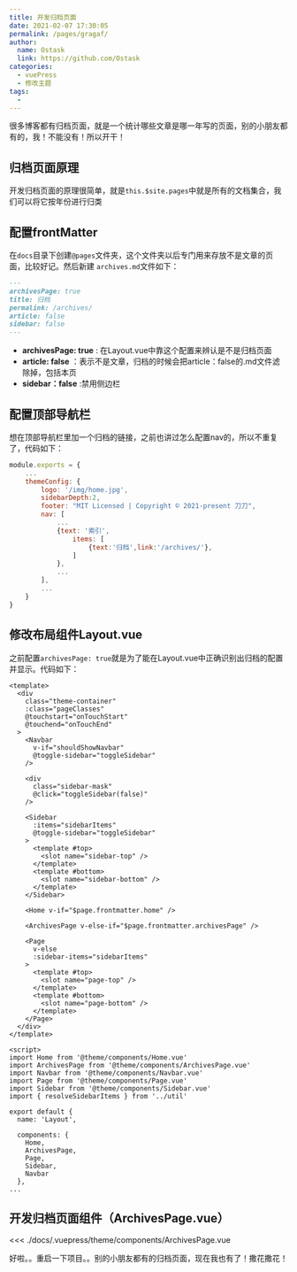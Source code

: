 ```yaml
---
title: 开发归档页面
date: 2021-02-07 17:30:05
permalink: /pages/gragaf/
author: 
  name: Ostask
  link: https://github.com/Ostask
categories: 
  - vuePress
  - 修改主题
tags: 
  - 
---
```

很多博客都有归档页面，就是一个统计哪些文章是哪一年写的页面，别的小朋友都有的，我！不能没有！所以开干！
## 归档页面原理
开发归档页面的原理很简单，就是`this.$site.pages`中就是所有的文档集合，我们可以将它按年份进行归类
## 配置frontMatter
在`docs`目录下创建`@pages`文件夹，这个文件夹以后专门用来存放不是文章的页面，比较好记。然后新建 `archives.md`文件如下：
```md
---
archivesPage: true 
title: 归档
permalink: /archives/
article: false
sidebar: false
---
```
- **archivesPage: true** : 在Layout.vue中靠这个配置来辨认是不是归档页面
- **article: false** ：表示不是文章，归档的时候会把article：false的.md文件滤除掉，包括本页
- **sidebar：false** :禁用侧边栏
## 配置顶部导航栏
想在顶部导航栏里加一个归档的链接，之前也讲过怎么配置nav的，所以不重复了，代码如下：
```js
module.exports = {
    ...
    themeConfig: {
        logo: '/img/home.jpg',
        sidebarDepth:2,
        footer: "MIT Licensed | Copyright © 2021-present 刀刀",   
        nav: [
            ...
            {text: '索引',
                items: [
                    {text:'归档',link:'/archives/'},
                ]
            },
            ...
        ],
        ...
    }
}
```
## 修改布局组件Layout.vue
之前配置`archivesPage: true`就是为了能在Layout.vue中正确识别出归档的配置并显示。代码如下：
```vue {30,32,53,61}
<template>
  <div
    class="theme-container"
    :class="pageClasses"
    @touchstart="onTouchStart"
    @touchend="onTouchEnd"
  >
    <Navbar
      v-if="shouldShowNavbar"
      @toggle-sidebar="toggleSidebar"
    />

    <div
      class="sidebar-mask"
      @click="toggleSidebar(false)"
    />

    <Sidebar
      :items="sidebarItems"
      @toggle-sidebar="toggleSidebar"
    >
      <template #top>
        <slot name="sidebar-top" />
      </template>
      <template #bottom>
        <slot name="sidebar-bottom" />
      </template>
    </Sidebar>

    <Home v-if="$page.frontmatter.home" />

    <ArchivesPage v-else-if="$page.frontmatter.archivesPage" />

    <Page
      v-else
      :sidebar-items="sidebarItems"
    >
      <template #top>
        <slot name="page-top" />
      </template>
      <template #bottom>
        <slot name="page-bottom" />
      </template>
    </Page>
  </div>
</template>

<script>
import Home from '@theme/components/Home.vue'
import ArchivesPage from '@theme/components/ArchivesPage.vue'
import Navbar from '@theme/components/Navbar.vue'
import Page from '@theme/components/Page.vue'
import Sidebar from '@theme/components/Sidebar.vue'
import { resolveSidebarItems } from '../util'

export default {
  name: 'Layout',

  components: {
    Home,
    ArchivesPage,
    Page,
    Sidebar,
    Navbar
  },
...

```
## 开发归档页面组件（ArchivesPage.vue）
<<< ./docs/.vuepress/theme/components/ArchivesPage.vue

好啦。。重启一下项目。。别的小朋友都有的归档页面，现在我也有了！撒花撒花！